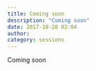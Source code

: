 ```yaml
---
title: Coming soon
description: "Coming soon"
date: 2017-10-28 02:04
author:
category: sessions
---
```

Coming soon